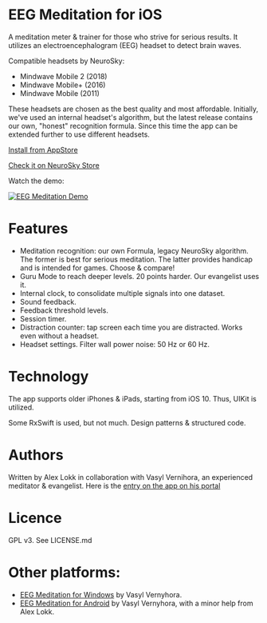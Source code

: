 # EEG Meditation for iOS

A meditation meter & trainer for those who strive for serious results.
It utilizes an electroencephalogram (EEG) headset to detect brain waves.

Compatible headsets by NeuroSky:
* Mindwave Mobile 2 (2018)
* Mindwave Mobile+ (2016)
* Mindwave Mobile (2011)

These headsets are chosen as the best quality and most affordable. Initially, we've used an internal headset's algorithm, but the latest release contains our own, "honest" recognition formula. Since this time the app can be extended further to use different headsets.

[Install from AppStore](https://apps.apple.com/us/app/eeg-meditation/id1507006197?platform=iphone)

[Check it on NeuroSky Store](https://store.neurosky.com/products/eeg-meditation-ios)

Watch the demo:

[![EEG Meditation Demo](https://img.youtube.com/vi/IGPIW3q8_1U/0.jpg)](https://www.youtube.com/watch?v=IGPIW3q8_1U)

# Features

* Meditation recognition: our own Formula, legacy NeuroSky algorithm. The former is best for serious meditation. The latter provides handicap and is intended for games. Choose & compare!
* Guru Mode to reach deeper levels. 20 points harder. Our evangelist uses it.
* Internal clock, to consolidate multiple signals into one dataset.
* Sound feedback.
* Feedback threshold levels.
* Session timer.
* Distraction counter: tap screen each time you are distracted. Works even without a headset.
* Headset settings. Filter wall power noise: 50 Hz or 60 Hz.

# Technology
The app supports older iPhones & iPads, starting from iOS 10. Thus, UIKit is utilized.

Some RxSwift is used, but not much. Design patterns & structured code.

# Authors
Written by Alex Lokk in collaboration with Vasyl Vernihora, an experienced meditator & evangelist.
Here is the [entry on the app on his portal](https://scriptures.ru/yoga/eeg-meditation-app-ios.htm)

# Licence

GPL v3. See LICENSE.md

# Other platforms:
* [EEG Meditation for Windows](https://scriptures.ru/yoga/eeg-meditation-app-win.htm) by Vasyl Vernyhora.
* [EEG Meditation for Android](https://scriptures.ru/yoga/eeg-meditation-app.htm) by Vasyl Vernyhora, with a minor help from Alex Lokk.
